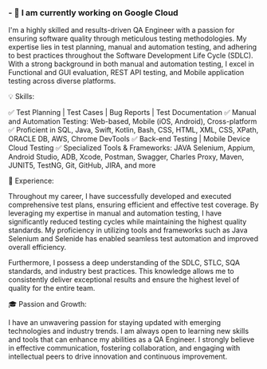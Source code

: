 ### - 🔭 I am currently working on Google Cloud

I'm a highly skilled and results-driven QA Engineer with a passion for ensuring software quality through meticulous testing methodologies. My expertise lies in test planning, manual and automation testing, and adhering to best practices throughout the Software Development Life Cycle (SDLC). With a strong background in both manual and automation testing, I excel in Functional and GUI evaluation, REST API testing, and Mobile application testing across diverse platforms.

💡 Skills:

✅ Test Planning | Test Cases | Bug Reports | Test Documentation
✅ Manual and Automation Testing: Web-based, Mobile (iOS, Android), Cross-platform
✅ Proficient in SQL, Java, Swift, Kotlin, Bash, CSS, HTML, XML, CSS, XPath, ORACLE DB, AWS, Chrome DevTools
✅ Back-end Testing | Mobile Device Cloud Testing
✅ Specialized Tools & Frameworks: JAVA Selenium, Appium, Android Studio, ADB, Xcode, Postman, Swagger, Charles Proxy, Maven, JUNIT5, TestNG, Git, GitHub, JIRA, and more

💼 Experience:

Throughout my career, I have successfully developed and executed comprehensive test plans, ensuring efficient and effective test coverage. By leveraging my expertise in manual and automation testing, I have significantly reduced testing cycles while maintaining the highest quality standards. My proficiency in utilizing tools and frameworks such as Java Selenium and Selenide has enabled seamless test automation and improved overall efficiency.

Furthermore, I possess a deep understanding of the SDLC, STLC, SQA standards, and industry best practices. This knowledge allows me to consistently deliver exceptional results and ensure the highest level of quality for the entire team.

🎓 Passion and Growth:

I have an unwavering passion for staying updated with emerging technologies and industry trends. I am always open to learning new skills and tools that can enhance my abilities as a QA Engineer. I strongly believe in effective communication, fostering collaboration, and engaging with intellectual peers to drive innovation and continuous improvement.
